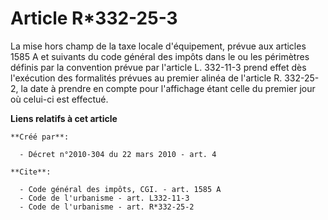 # Article R*332-25-3

La mise hors champ de la taxe locale d'équipement, prévue aux articles 1585 A et suivants du code général des impôts dans le
ou les périmètres définis par la convention prévue par l'article L. 332-11-3 prend effet dès l'exécution des formalités
prévues au premier alinéa de l'article R. 332-25-2, la date à prendre en compte pour l'affichage étant celle du premier jour
où celui-ci est effectué.

**Liens relatifs à cet article**

	**Créé par**:

	  - Décret n°2010-304 du 22 mars 2010 - art. 4

	**Cite**:

	  - Code général des impôts, CGI. - art. 1585 A
	  - Code de l'urbanisme - art. L332-11-3
	  - Code de l'urbanisme - art. R*332-25-2
